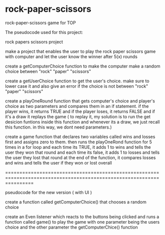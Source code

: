 # rock-paper-scissors
rock-paper-scissors game for TOP


The pseudocode used for this project:

rock papers scissors project


make a project that enables the user to play the rock paper scissors game with computer and let the user know the winner after 5(x) rounds


create a getComputerChoice function to make the computer make a random choice between "rock" "paper" "scissors"


create a getUserChoice function to get the user's choice. make sure to lower case it and also give an error if the choice is not between "rock" "paper" "scissors"


create a playOneRound function that gets computer's choice and player's choice as two parameters and compares them in an if statement. if the player wins, it returns TRUE and if the player loses, it returns FALSE and if it's a draw it replays the game ( to replay it, my solution is to run the get desicion funtions inside this function and whenever its a draw, we just recall this function. in this way, we dont need parameters.)


create a game function that declares two variables called wins and losses first and assigns zero to them. then runs the playOneRond function for 5 times in a for loop and each time its TRUE, it adds 1 to wins and tells the user they won that round and each time its false, it adds 1 to losses and tells the user they lost that round
at the end of the function, it compares losses and wins and tells the user if they won or lost overall

======================================================================================================================

pseudocode for the new version ( with UI )

create a function called getComputerChoice() that chooses a random choice

create an Even listener which reacts to the buttons being clicked and runs a function called game() to play the game with one parameter being the users choice and the other parameter the getComputerChice() function